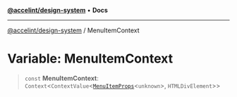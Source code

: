 [**@accelint/design-system**](../README.md) • **Docs**

***

[@accelint/design-system](../README.md) / MenuItemContext

# Variable: MenuItemContext

> `const` **MenuItemContext**: `Context`\<`ContextValue`\<[`MenuItemProps`](../type-aliases/MenuItemProps.md)\<`unknown`\>, `HTMLDivElement`\>\>
